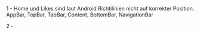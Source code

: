 1 - Home und Likes sind laut Android Richtilinien nicht auf korrekter Position. 
    AppBar, TopBar, TabBar, Content, BottomBar, NavigationBar

2 - 